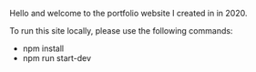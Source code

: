 Hello and welcome to the portfolio website I created in in 2020.

To run this site locally, please use the following commands:

- npm install
- npm run start-dev
